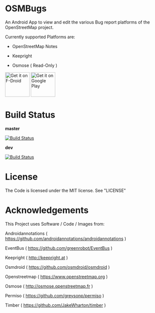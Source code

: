 OSMBugs
=======
An Android App to view and edit the various Bug report platforms of 
the OpenStreetMap project.

Currently supported Platforms are:

- OpenStreetMap Notes

- Keepright

- Osmose ( Read-Only )

[<img src="https://f-droid.org/badge/get-it-on.png"
     alt="Get it on F-Droid"
     height="80">](https://f-droid.org/packages/org.gittner.osmbugs/)
[<img src="https://play.google.com/intl/en_us/badges/images/generic/en-play-badge.png"
     alt="Get it on Google Play"
     height="80">](https://play.google.com/store/apps/details?id=org.gittner.osmbugs)

Build Status
============
__master__

[![Build Status](https://travis-ci.org/ChristopherGittner/OSMBugs.svg?branch=master)](https://travis-ci.com/ChristopherGittner/OSMBugs.svg?branch=master)

__dev__

[![Build Status](https://travis-ci.org/ChristopherGittner/OSMBugs.svg?branch=dev)](https://travis-ci.com/ChristopherGittner/OSMBugs.svg?branch=dev)

License
=======
The Code is licensed under the MIT license. See "LICENSE"


Acknowledgements
================
This Project uses Software / Code / Images from:

Androidannotations ( https://github.com/androidannotations/androidannotations )

EventBus ( https://github.com/greenrobot/EventBus )

Keepright ( http://keepright.at )

Osmdroid ( https://github.com/osmdroid/osmdroid )

Openstreetmap ( https://www.openstreetmap.org )

Osmose ( http://osmose.openstreetmap.fr )

Permiso ( https://github.com/greysonp/permiso )

Timber ( https://github.com/JakeWharton/timber )
